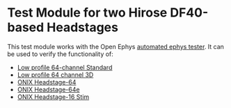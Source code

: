 # Test Module for two Hirose DF40-based Headstages

This test module works with the Open Ephys
[automated ephys tester](https://github.com/open-ephys/ephys-test-board). 
It can be used to verify the functionality of:

- [Low profile 64-channel Standard](https://github.com/open-ephys/low-profile-spi-headstage-64ch)
- [Low profile 64 channel 3D](https://github.com/open-ephys/low-profile-3d-headstage-64ch)
- [ONIX Headstage-64](https://github.com/open-ephys/onix-headstage-64)
- [ONIX Headstage-64e](https://github.com/open-ephys/onix-headstage-64s)
- [ONIX Headstage-16 Stim](https://github.com/open-ephys/onix-headstage-16stim)